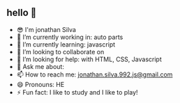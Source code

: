 ## hello 👋

- 😎 I'm jonathan Silva
- 🔭 I’m currently working in: auto parts
- 🌱 I’m currently learning: javascript
- 👯 I’m looking to collaborate on 
- 🤔 I’m looking for help: with HTML, CSS, Javascript
- 💬 Ask me about:
- 📫 How to reach me: jonathan.silva.992.js@gmail.com
- 😄 Pronouns: HE
- ⚡ Fun fact: I like to study and I like to play!
